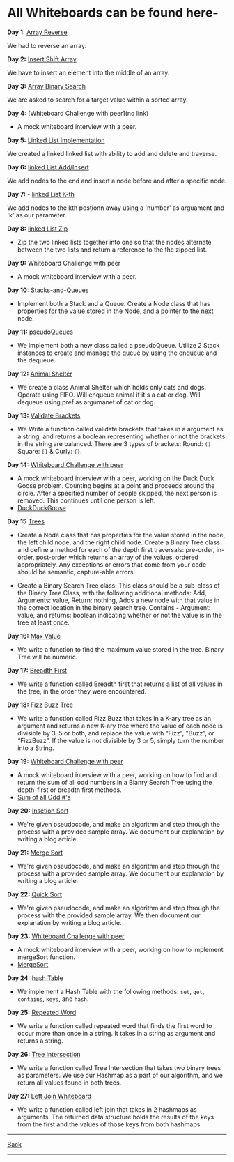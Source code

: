 # All Whiteboards can be found here-

**Day 1:** [Array Reverse](/assets/array-reverse.png)

We had to reverse an array.

**Day 2:** [Insert Shift Array](/assets/insert-shift-array.png)

We have to insert an element into the middle of an array.

**Day 3:** [Array Binary Search](/assets/array-binary-search.png)

We are asked to search for a target value within a sorted array.

**Day 4:** [Whiteboard Challenge with peer](no link)

- A mock whiteboard interview with a peer.

**Day 5:** [Linked List Implementation](/assets/Linked-lists.png)

We created a linked linked list with ability to add and delete and traverse.

**Day 6:** [linked List Add/Insert](/assets/Linked-lists.png)

We add nodes to the end and insert a node before and after a specific node.

**Day 7:** - [linked List K-th](/assets/linked-list-kth.png)

We add nodes to the kth postionn away using a 'number' as arguament and 'k' as our parameter.

**Day 8:** [linked List Zip](/assets/Linked-lists.png)

- Zip the two linked lists together into one so that the nodes alternate between the two lists and return a reference to the the zipped list.

**Day 9:** Whiteboard Challenge with peer

- A mock whiteboard interview with a peer.

**Day 10:** [Stacks-and-Queues](/assets/stacks-and-queues.png)

- Implement both a Stack and a Queue. Create a Node class that has properties for the value stored in the Node, and a pointer to the next node.

**Day 11:** [pseudoQueues](/assets/stacks-and-queues.png)

- We implement both a new class called a pseudoQueue. Utilize 2 Stack instances to create and manage the queue by using the enqueue and the dequeue.

**Day 12:** [Animal Shelter](/assets/AnimalShelter.png)

- We create a class Animal Shelter which holds only cats and dogs. Operate using FIFO. Will enqueue animal if it's a cat or dog. Will dequeue using pref as argumanet of cat or dog.

**Day 13:** [Validate Brackets](/assets/ValidateBracket.png)

- We Write a function called validate brackets that takes in a argument as a string, and returns a boolean representing whether or not the brackets in the string are balanced. There are 3 types of brackets: Round: `()` Square: `[]` & Curly: `{}`.

**Day 14:** [Whiteboard Challenge with peer](/assets/Wtbrd.challenge-14.png)

- A mock whiteboard interview with a peer, working on the Duck Duck Goose problem. Counting begins at a point and proceeds around the circle. After a specified number of people skipped, the next person is removed. This continues until one person is left.
- [DuckDuckGoose](/assets/Wtbrd.challenge-14.png)

**Day 15** [Trees](/assets/tree.png)

- Create a Node class that has properties for the value stored in the node, the left child node, and the right child node. Create a Binary Tree class and define a method for each of the depth first traversals: pre-order, in-order,
post-order which returns an array of the values, ordered appropriately. Any exceptions or errors that come from your code should be semantic, capture-able errors.

- Create a Binary Search Tree class: This class should be a sub-class of the Binary Tree Class, with the following additional methods: Add, Arguments: value, Return: nothing, Adds a new node with that value in the correct location in the binary search tree. Contains - Argument: value, and returns: boolean indicating whether or not the value is in the tree at least once.

**Day 16:** [Max Value](/assets/MaxValue.png)

- We write a function to find the maximum value stored in the tree. Binary Tree will be numeric.

**Day 17:** [Breadth First](/assets/breadth-first.png)

- We write a function called Breadth first that returns a list of all values in the tree, in the order they were encountered.

**Day 18:** [Fizz Buzz Tree](/assets/fizz-buzz.png)

- We write a function called Fizz Buzz that takes in a K-ary tree as an argument and returns a new K-ary tree where the value of each node is divisible by 3, 5 or both, and replace the value with “Fizz”, "Buzz”, or “FizzBuzz”. If the value is not divisible by 3 or 5, simply turn the number into a String.

**Day 19:** [Whiteboard Challenge with peer](/assets/Wtbrd.challenge-19.png)

- A mock whiteboard interview with a peer, working on how to find and return the sum of all odd numbers in a Bianry Search Tree using the depth-first or breadth first methods.
- [Sum of all Odd #'s](/assets/Wtbrd.challenge-19.png)

**Day 20:** [Insetion Sort](/assets/insertionSort/InsertionSort.png)

- We're given pseudocode, and make an algorithm and step through the process with a provided sample array. We document our explanation by writing a blog article.

**Day 21:** [Merge Sort](/assets/mergeSort/mergeSort.png)

- We're given pseudocode, and make an algorithm and step through the process with a provided sample array. We document our explanation by writing a blog article.

**Day 22:** [Quick Sort](/assets/quickSort/QuickSort.png)

- We're given pseudocode, and make an algorithm and step through the process with the provided sample array. We then document our explanation by writing a blog article.

**Day 23:** [Whiteboard Challenge with peer](/assets/Wtbrd.challenge-23.png)

- A mock whiteboard interview with a peer, working on how to implement mergeSort function.
- [MergeSort](/assets/Wtbrd.challenge-23.png)

**Day 24:** [hash Table](/assets/hashtable.png)

- We implement a Hash Table with the following methods: `set`, `get`, `contains`, `keys`, and `hash`.

**Day 25:** [Repeated Word](/assets/Repeated-word.png)

- We write a function called repeated word that finds the first word to occur more than once in a string. It takes in a string as argument and returns a string.

**Day 26:** [Tree Intersection](/assets/TreeIntersection.png)

- We write a function called Tree Intersection that takes two binary trees as parameters. We use our Hashmap as a part of our algorithm, and we return all values found in both trees.

**Day 27:** [Left Join Whiteboard](../assets/Left-join.png)

- We write a function called left join that takes in 2 hashmaps as arguments. The returned data structure holds the results of the keys from the first and the values of those keys from both hashmaps.

---
[Back](/README.md)

---
